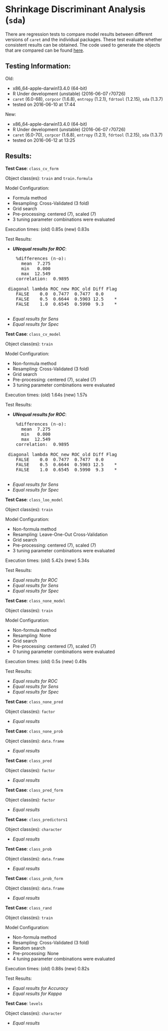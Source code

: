 Shrinkage Discriminant Analysis (`sda`)
 ===== 

There are regression tests to compare model results between different versions of `caret` and the individual packages. These test evaluate whether consistent results can be obtained. The code used to generate the objects that are compared can be found [here](https://github.com/topepo/caret/blob/master/RegressionTests/Code/sda.R).

Testing Information:
---------

Old:

 * x86_64-apple-darwin13.4.0 (64-bit)
 * R Under development (unstable) (2016-06-07 r70726)
 * `caret` (6.0-68), `corpcor` (1.6.8), `entropy` (1.2.1), `fdrtool` (1.2.15), `sda` (1.3.7)
 * tested on 2016-06-10 at 17:44


New:

 * x86_64-apple-darwin13.4.0 (64-bit)
 * R Under development (unstable) (2016-06-07 r70726)
 * `caret` (6.0-70), `corpcor` (1.6.8), `entropy` (1.2.1), `fdrtool` (1.2.15), `sda` (1.3.7)
 * tested on 2016-06-12 at 13:25


Results:
---------

**Test Case**: `class_cv_form`

Object class(es): `train` and `train.formula`

Model Configuration:

 * Formula method
 * Resampling: Cross-Validated (3 fold)
 * Grid search
 * Pre-processing: centered (7), scaled (7)  
 * 3 tuning parameter combinations were evaluated


Execution times: (old) 0.85s (new) 0.83s

Test Results:

 * ***UNequal results for ROC***:

<pre>
    %differences (n-o):                 
      mean  7.275
      min   0.000
      max  12.549
    correlation:  0.9895 

 diagonal lambda ROC_new ROC_old Diff Flag
    FALSE    0.0  0.7477  0.7477  0.0     
    FALSE    0.5  0.6644  0.5903 12.5    *
    FALSE    1.0  0.6545  0.5990  9.3    *

</pre>

 * _Equal results for Sens_
 * _Equal results for Spec_

**Test Case**: `class_cv_model`

Object class(es): `train`

Model Configuration:

 * Non-formula method
 * Resampling: Cross-Validated (3 fold)
 * Grid search
 * Pre-processing: centered (7), scaled (7)  
 * 3 tuning parameter combinations were evaluated


Execution times: (old) 1.64s (new) 1.57s

Test Results:

 * ***UNequal results for ROC***:

<pre>
    %differences (n-o):                 
      mean  7.275
      min   0.000
      max  12.549
    correlation:  0.9895 

 diagonal lambda ROC_new ROC_old Diff Flag
    FALSE    0.0  0.7477  0.7477  0.0     
    FALSE    0.5  0.6644  0.5903 12.5    *
    FALSE    1.0  0.6545  0.5990  9.3    *

</pre>

 * _Equal results for Sens_
 * _Equal results for Spec_

**Test Case**: `class_loo_model`

Object class(es): `train`

Model Configuration:

 * Non-formula method
 * Resampling: Leave-One-Out Cross-Validation
 * Grid search
 * Pre-processing: centered (7), scaled (7)  
 * 3 tuning parameter combinations were evaluated


Execution times: (old) 5.42s (new) 5.34s

Test Results:

 * _Equal results for ROC_
 * _Equal results for Sens_
 * _Equal results for Spec_

**Test Case**: `class_none_model`

Object class(es): `train`

Model Configuration:

 * Non-formula method
 * Resampling: None
 * Grid search
 * Pre-processing: centered (7), scaled (7)  
 * 0 tuning parameter combinations were evaluated


Execution times: (old) 0.5s (new) 0.49s

Test Results:

 * _Equal results for ROC_
 * _Equal results for Sens_
 * _Equal results for Spec_

**Test Case**: `class_none_pred`

Object class(es): `factor`

 * _Equal results_

**Test Case**: `class_none_prob`

Object class(es): `data.frame`

 * _Equal results_

**Test Case**: `class_pred`

Object class(es): `factor`

 * _Equal results_

**Test Case**: `class_pred_form`

Object class(es): `factor`

 * _Equal results_

**Test Case**: `class_predictors1`

Object class(es): `character`

 * _Equal results_

**Test Case**: `class_prob`

Object class(es): `data.frame`

 * _Equal results_

**Test Case**: `class_prob_form`

Object class(es): `data.frame`

 * _Equal results_

**Test Case**: `class_rand`

Object class(es): `train`

Model Configuration:

 * Non-formula method
 * Resampling: Cross-Validated (3 fold)
 * Random search
 * Pre-processing: None  
 * 4 tuning parameter combinations were evaluated


Execution times: (old) 0.88s (new) 0.82s

Test Results:

 * _Equal results for Accuracy_
 * _Equal results for Kappa_

**Test Case**: `levels`

Object class(es): `character`

 * _Equal results_

